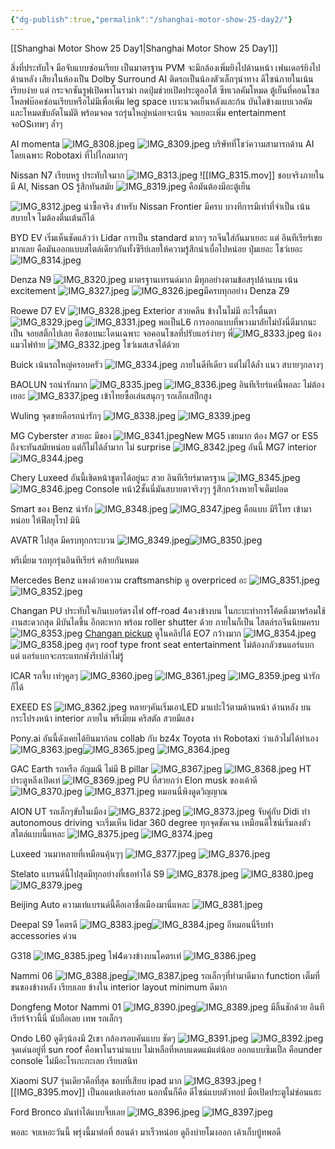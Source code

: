 ```yaml
---
{"dg-publish":true,"permalink":"/shanghai-motor-show-25-day2/"}
---
```


[[Shanghai Motor Show 25 Day1\|Shanghai Motor Show 25 Day1]]

สิ่งที่ประทับใจ
มือจับแบบซ่อนเรียบ เป็นมาตรฐาน
PVM จะมีกล้องเพิ่มยิงไปด้านหน้า เฟนเดอร์ยิงไปด้านหลัง
เสียงในห้องเป็น Dolby Surround 
AI ติดรถเป็นน้องตัวเล็กๆนำทาง
ดีไซน์ภายในเน้นเรียบง่าย แต่ กระจกซันรูฟเปิดพาโนราม่า กดปุ่มช่วยเปิดประตูออโต้ ซีทเวลคัมโหมด ตู้เย็นที่คอนโซล โหลฟบ๊อคซ่อนเรียบหรือไม่มีเพื่อเพิ่ม leg space เบาะนวดเย็นหลังและก้น บันไดข้างแบบเวลคัม  และโหมดขับอัตโนมัติ พร้อมจอด
รถรุ่นใหญ่หน่อยจะเน้น จอเยอะเพิ่ม entertainment จอOSเทพๆ ล้ำๆ



AI momenta
![IMG_8308.jpeg](/img/user/IMG_8308.jpeg)
![IMG_8309.jpeg](/img/user/IMG_8309.jpeg)
บริษัทที่โชว์ความสามารถด้าน AI โดยเฉพาะ Robotaxi ที่ไปไกลมากๆ

Nissan N7 เรียบหรู ประทับใจมาก
![IMG_8313.jpeg](/img/user/IMG_8313.jpeg)
![[IMG_8315.mov]]
ชอบจริงภายใน มี AI, Nissan OS รู้สึกทันสมัย
![IMG_8319.jpeg](/img/user/IMG_8319.jpeg)
คือมันต้องมีอะตู้เย็น

![IMG_8312.jpeg](/img/user/IMG_8312.jpeg)
น่าซื้อจริง สำหรับ Nissan Frontier มีครบ บางทีการมีเท่าที่จำเป็น เน้นสบายใจ ไมต้องตื่นเต้นก็ได้ 

BYD EV
เริ่มเห็นชัดแล้วว่า Lidar การเป็น standard มากๆ รถจีนใส่กันมาเยอะ แต่ อินทีเรียร์เชยมากเลย คือมันออกแบบสไตล์เดียวกันทั้งซีรีย์เลยให้ความรู้สึกน่าเบื่อไปหน่อย ปุ่มเยอะ โชว์เยอะ
![IMG_8314.jpeg](/img/user/IMG_8314.jpeg)

Denza N9
![IMG_8320.jpeg](/img/user/IMG_8320.jpeg)
มาตรฐานเทรนด์มาก มีทุกอย่างตามข้อสรุปด้านบน เน้น excitement
![IMG_8327.jpeg](/img/user/IMG_8327.jpeg)
![IMG_8326.jpeg](/img/user/IMG_8326.jpeg)มีครบทุกอย่าง Denza Z9

Roewe D7 EV
![IMG_8328.jpeg](/img/user/IMG_8328.jpeg)
Exterior สวยคลีน ข้างในไม่มี อะไรตื่นตา
![IMG_8329.jpeg](/img/user/IMG_8329.jpeg)
![IMG_8331.jpeg](/img/user/IMG_8331.jpeg)
พอเป็นL6 การออกแบบที่พวงมาลัยไม่บังนี่ดีมากนะ เป็น จอยสติ้กไปเลย คือชอบนะโดนเฉพาะ จอคอนโซลที่ปรับแอร์ง่ายๆ
พี่![IMG_8333.jpeg](/img/user/IMG_8333.jpeg)
น้องแมวไฟท้าย
![IMG_8332.jpeg](/img/user/IMG_8332.jpeg)
โชว์เมสเสจได้ด้วย

Buick เน้นรถใหญ่ครอบครัว
![IMG_8334.jpeg](/img/user/IMG_8334.jpeg)
ภายในดีทีเดียว แต่ไม่ได้ล้ำ แนว สบายๆกลางๆ

BAOLUN รถน่ารักมาก
![IMG_8335.jpeg](/img/user/IMG_8335.jpeg)
![IMG_8336.jpeg](/img/user/IMG_8336.jpeg)
อินทีเรียร์แค่นี้พอละ ไม่ต้องเยอะ
![IMG_8337.jpeg](/img/user/IMG_8337.jpeg)
เข้าไทยซื้อเล่นสนุกๆ รถเล็กเสป็กสูง

Wuling จุดขายคือรถน่ารักๆ 
![IMG_8338.jpeg](/img/user/IMG_8338.jpeg)
![IMG_8339.jpeg](/img/user/IMG_8339.jpeg)

MG Cyberster สวยอะ มีของ
![IMG_8341.jpeg](/img/user/IMG_8341.jpeg)New MG5 เชยมาก ต้อง MG7 or ES5 ถึงจะทันสมัยหน่อย แต่ก็ไม่ได้ล้ำมาก ไม่ surprise
![IMG_8342.jpeg](/img/user/IMG_8342.jpeg)
อันนี้ MG7 interior
![IMG_8344.jpeg](/img/user/IMG_8344.jpeg)

Chery Luxeed อันนี้เชิดหน้าชูตาได้อยู่นะ สวย อินทีเรียร์มาตรฐาน
![IMG_8345.jpeg](/img/user/IMG_8345.jpeg)
![IMG_8346.jpeg](/img/user/IMG_8346.jpeg)
Console หน้า2ชั้นนี่มันสบายตาจริงๆๆ รู้สึกกว้างหายใจเต็มปอด

Smart ของ Benz น่ารัก
![IMG_8348.jpeg](/img/user/IMG_8348.jpeg)
![IMG_8347.jpeg](/img/user/IMG_8347.jpeg)
คือแบบ มีรีโทร เข้ามาหน่อย ให้ฟีลยุโรป มินิ

AVATR 
ไปสุด มีครบทุกกระบวน
![IMG_8349.jpeg](/img/user/IMG_8349.jpeg)![IMG_8350.jpeg](/img/user/IMG_8350.jpeg)

พรีเมี่ยม รถทุกรุ่นอินทีเรียร์ คล้ายกันหมด

Mercedes Benz
แพงด้วยความ craftsmanship ดู overpriced อะ
![IMG_8351.jpeg](/img/user/IMG_8351.jpeg)
![IMG_8352.jpeg](/img/user/IMG_8352.jpeg)

Changan PU ประทับใจเกินเบอร์ตรงไฟ off-road 4ดวงข้างบน ในกะบะทำการโค้ตติ้งมาพร้อมใช้งานสะดวกสุด มีบันไดขึ้น อีกตะหาก พร้อม roller shutter ด้วย ภายในก็เป็น ไสตล์รถจีนนิยมครบ
![IMG_8353.jpeg](/img/user/IMG_8353.jpeg)
[Changan pickup](https://youtu.be/0ne1SIx88nw?si=TDL1k798-FdyJ6ZN) ดูในคลิปได้
EO7 กว้างมาก
![IMG_8354.jpeg](/img/user/IMG_8354.jpeg)
![IMG_8358.jpeg](/img/user/IMG_8358.jpeg)
สุดๆ roof type front seat entertainment ไม่ต้องกลัวชนแอร์แบก แต่ แอร์แบกจะกระแทกพังรึเปล่าไม่รู้

ICAR รถจี้บ เท่ๆคูลๆ
![IMG_8360.jpeg](/img/user/IMG_8360.jpeg)
![IMG_8361.jpeg](/img/user/IMG_8361.jpeg)
![IMG_8359.jpeg](/img/user/IMG_8359.jpeg)
น่ารักก็ได้

EXEED ES 
![IMG_8362.jpeg](/img/user/IMG_8362.jpeg)
หลายๆคันเริ่มเอาLED มาแปะไว้ตามด้านหน้า ด้านหลัง บนกระโปรงหน้า interior ภายใน พรีเมี่ยม คริสตัล สวยมีแสง

Pony.ai อันนี้ดังเคยได้ยินมาก่อน collab กับ bz4x Toyota ทำ Robotaxi ว่าแล้วไม่ได้ทำเอง
![IMG_8363.jpeg](/img/user/IMG_8363.jpeg)![IMG_8365.jpeg](/img/user/IMG_8365.jpeg)
![IMG_8364.jpeg](/img/user/IMG_8364.jpeg)

GAC Earth
รถหรือ อัญมณี ไม่มี B pillar
![IMG_8367.jpeg](/img/user/IMG_8367.jpeg)
![IMG_8368.jpeg](/img/user/IMG_8368.jpeg)
HT ประตูหลีงเปิดเท่
![IMG_8369.jpeg](/img/user/IMG_8369.jpeg)
PU ที่สวยกว่า Elon musk ของเค้าดี
![IMG_8370.jpeg](/img/user/IMG_8370.jpeg)
![IMG_8371.jpeg](/img/user/IMG_8371.jpeg)
หมอนนี่พิงดูดวิญญาณ

AION UT รถเล็กๆขับในเมือง
![IMG_8372.jpeg](/img/user/IMG_8372.jpeg)
![IMG_8373.jpeg](/img/user/IMG_8373.jpeg)
จับคู่กับ Didi ทำ autonomous driving จะเริ่มเห็น lidar 360 degree ทุกจุดชัดเจน เหมือนดีไซน์เริ่มลงตัว สไตล์แบบนี้แหละ 
![IMG_8375.jpeg](/img/user/IMG_8375.jpeg)
![IMG_8374.jpeg](/img/user/IMG_8374.jpeg)

Luxeed วนมาหลายที่เหมือนคุ้นๆๆ
![IMG_8377.jpeg](/img/user/IMG_8377.jpeg)
![IMG_8376.jpeg](/img/user/IMG_8376.jpeg)

Stelato แบรนด์นี้ไปสุดมีทุกอย่างที่เธอทำได้ S9
![IMG_8378.jpeg](/img/user/IMG_8378.jpeg)
![IMG_8380.jpeg](/img/user/IMG_8380.jpeg)
![IMG_8379.jpeg](/img/user/IMG_8379.jpeg)

Beijing Auto ความเท่แบรนด์นี้คือเอาชื่อเมืองมานี่แหละ
![IMG_8381.jpeg](/img/user/IMG_8381.jpeg)

Deepal S9 โคตรดี
![IMG_8383.jpeg](/img/user/IMG_8383.jpeg)![IMG_8384.jpeg](/img/user/IMG_8384.jpeg)
อีหมอนนี่รีบทำ accessories ด่วน

G318
![IMG_8385.jpeg](/img/user/IMG_8385.jpeg)
ไฟ4ดวงข้างบนโคตรเท่
![IMG_8386.jpeg](/img/user/IMG_8386.jpeg)

Nammi 06
![IMG_8388.jpeg](/img/user/IMG_8388.jpeg)![IMG_8387.jpeg](/img/user/IMG_8387.jpeg)
รถเล็กๆที่ทำมาดีมาก  function เต็มที่ ขนของข้างหลัง เรียบเลย ข้างใน interior layout minimum ดีมาก

Dongfeng Motor
Nammi 01
![IMG_8390.jpeg](/img/user/IMG_8390.jpeg)![IMG_8389.jpeg](/img/user/IMG_8389.jpeg)
มีลิ้นชักด้วย อินทีเรียร์จ้าวนี้นี่ นับถือเลย เทพ รถเล็กๆ

Ondo L60
ดูดีๆน้องมี 2เขา กล้องรอบคันแบบ ชัดๆ
![IMG_8391.jpeg](/img/user/IMG_8391.jpeg)
![IMG_8392.jpeg](/img/user/IMG_8392.jpeg)
จุดเด่นอยู่ที่ sun roof คือพาโนราม่าแบบ ไม่เหลือที่หลบแดดแม้แต่น้อย ออกแบบซิมเปิ้ล คือunder console ไม่มีอะไรเกะกะเลย เรียบสนิท

Xiaomi SU7 รุ่นเดียวคือที่สุด ชอบที่เสียบ ipad มาก
![IMG_8393.jpeg](/img/user/IMG_8393.jpeg)
![[IMG_8395.mov]]
เป็นอแดปเตอร์เลย นอกนั้นก็คือ ดีไซน์แบบตัวทอป มือเปิดประตูไม่ซ่อนแฮะ

Ford Bronco มันทำได้แบบจี๊บเลย
![IMG_8396.jpeg](/img/user/IMG_8396.jpeg)
![IMG_8397.jpeg](/img/user/IMG_8397.jpeg)

พอละ จบเหอะวันนี้ พรุ่งนี้มาต่อที่ ฮอนด้า มาเร็วหน่อย ดูถึงบ่ายโมงออก เค้าเก็บบู้ทพอดี
